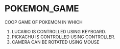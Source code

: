 # POKEMON_GAME
 COOP GAME OF POKEMON IN WHICH 
 1) LUCARIO IS CONTROLLED USING KEYBOARD.
 2) PICKACHU IS CONTROLLED USING CONTROLLER.
 3) CAMERA CAN BE ROTATED USING MOUSE
